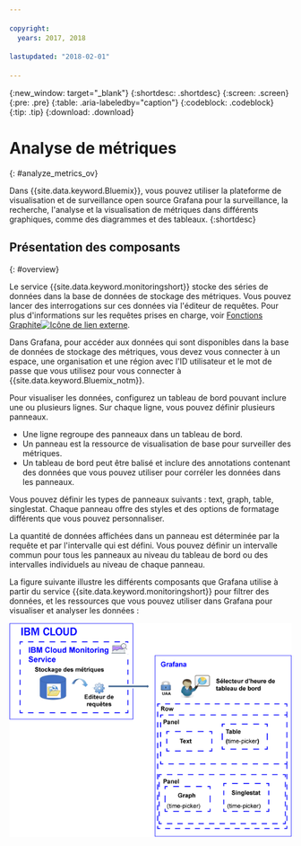 ```yaml
---

copyright:
  years: 2017, 2018

lastupdated: "2018-02-01"

---
```


{:new_window: target="_blank"}
{:shortdesc: .shortdesc}
{:screen: .screen}
{:pre: .pre}
{:table: .aria-labeledby="caption"}
{:codeblock: .codeblock}
{:tip: .tip}
{:download: .download}


# Analyse de métriques
{: #analyze_metrics_ov}

Dans {{site.data.keyword.Bluemix}}, vous pouvez utiliser la plateforme de visualisation et de surveillance open source Grafana pour la surveillance, la recherche, l'analyse et la visualisation de métriques dans différents graphiques, comme des diagrammes et des tableaux.
{:shortdesc}


## Présentation des composants
{: #overview}

Le service {{site.data.keyword.monitoringshort}} stocke des séries de données dans la base de données de stockage des métriques. Vous pouvez lancer des interrogations sur ces données via l'éditeur de requêtes. Pour plus d'informations sur les requêtes prises en charge, voir [Fonctions Graphite![Icône de lien externe](../../icons/launch-glyph.svg "Icône de lien externe")](http://graphite.readthedocs.io/en/0.9.13-pre1/functions.html).

Dans Grafana, pour accéder aux données qui sont disponibles dans la base de données de stockage des métriques, vous devez vous connecter à un espace, une organisation et une région avec l'ID utilisateur et le mot de passe que vous utilisez pour vous connecter à {{site.data.keyword.Bluemix_notm}}. 

Pour visualiser les données, configurez un tableau de bord pouvant inclure une ou plusieurs lignes. Sur chaque ligne, vous pouvez définir plusieurs panneaux. 

* Une ligne regroupe des panneaux dans un tableau de bord. 
* Un panneau est la ressource de visualisation de base pour surveiller des métriques. 
* Un tableau de bord peut être balisé et inclure des annotations contenant des données que vous pouvez utiliser pour corréler les données dans les panneaux.

Vous pouvez définir les types de panneaux suivants : text, graph, table, singlestat. Chaque panneau offre des styles et des options de formatage différents que vous pouvez personnaliser. 

La quantité de données affichées dans un panneau est déterminée par la requête et par l'intervalle qui est défini. Vous pouvez définir un intervalle commun pour tous les panneaux au niveau du tableau de bord ou des intervalles individuels au niveau de chaque panneau.

La figure suivante illustre les différents composants que Grafana utilise à partir du service {{site.data.keyword.monitoringshort}} pour filtrer des données, et les ressources que vous pouvez utiliser dans Grafana pour visualiser et analyser les données :

![Présentation générale des ressources dans le service {{site.data.keyword.monitoringlong}} et dans Grafana que vous utilisez pour afficher et surveiller des métriques](images/grafana_ov_f1.gif)






